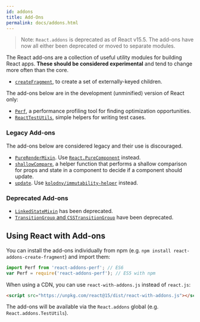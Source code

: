 ```yaml
---
id: addons
title: Add-Ons
permalink: docs/addons.html
---
```


>Note:
> `React.addons` is deprecated as of React v15.5. The add-ons have now all either been deprecated or moved to separate modules.

The React add-ons are a collection of useful utility modules for building React apps. **These should be considered experimental** and tend to change more often than the core.

- [`createFragment`](create-fragment.html), to create a set of externally-keyed children.

The add-ons below are in the development (unminified) version of React only:

- [`Perf`](perf.html), a performance profiling tool for finding optimization opportunities.
- [`ReactTestUtils`](test-utils.html), simple helpers for writing test cases.

### Legacy Add-ons

The add-ons below are considered legacy and their use is discouraged.

- [`PureRenderMixin`](pure-render-mixin.html). Use [`React.PureComponent`](/react/docs/react-api.html#react.purecomponent) instead.
- [`shallowCompare`](shallow-compare.html), a helper function that performs a shallow comparison for props and state in a component to decide if a component should update.
- [`update`](update.html). Use [`kolodny/immutability-helper`](https://github.com/kolodny/immutability-helper) instead.

### Deprecated Add-ons

- [`LinkedStateMixin`](two-way-binding-helpers.html) has been deprecated.
- [`TransitionGroup` and `CSSTransitionGroup`](animation.html) have been deprecated.

## Using React with Add-ons

You can install the add-ons individually from npm (e.g. `npm install react-addons-create-fragment`) and import them:

```javascript
import Perf from 'react-addons-perf'; // ES6
var Perf = require('react-addons-perf'); // ES5 with npm
```

When using a CDN, you can use `react-with-addons.js` instead of `react.js`:

```html
<script src="https://unpkg.com/react@15/dist/react-with-addons.js"></script>
```

The add-ons will be available via the `React.addons` global (e.g. `React.addons.TestUtils`).
